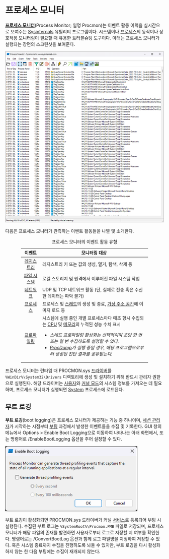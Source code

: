 # 프로세스 모니터
**[프로세스 모니터](https://aka.ms/procmon)**(Process Monitor; 일명 Procmon)는 이벤트 활동 이력을 실시간으로 보여주는 [Sysinternals](Sysinternals.md) 유틸리티 프로그램이다. 시스템이나 [프로세스](Process.md)의 동작이나 상호작용 모니터링이 필요할 때 유용한 트러블슈팅 도구이다. 아래는 프로세스 모니터가 실행되는 장면의 스크린샷을 보여준다.

![프로세스 모니터 유틸리티 프로그램](./images/sysinternals_procmon.png)

다음은 프로세스 모니터가 관측하는 이벤트 활동들을 나열 및 소개한다.

<table style="width: 80%; margin-left: auto; margin-right: auto;"><caption style="caption-side: top;">프로세스 모니터의 이벤트 활동 유형</caption><colgroup><col style="width: 15%;"/><col style="width: 85%;"/></colgroup><thead><tr><th style="text-align: center;">이벤트</th><th style="text-align: center;">모니터링 대상</th></tr></thead><tbody><tr><td style="text-align: center;"><a href="Registry.md">레지스트리</a></td><td>레지스트리 키 또는 값의 생성, 열거, 탐색, 삭제 등</td></tr><tr><td style="text-align: center;"><a href="FileSystem.md">파일 시스템</a></td><td>로컬 스토리지 및 원격에서 이루어진 파일 시스템 작업</td></tr><tr><td style="text-align: center;"><a href="Network.md">네트워크</a></td><td>UDP 및 TCP 네트워크 활동 (단, 실제로 전송 혹은 수신한 데이터는 파악 불가)</td></tr><tr><td style="text-align: center;"><a href="Process.md">프로세스</a></td><td>프로세스 및 <a href="Process.md#스레드">스레드</a>의 생성 및 종료, <a href="Process.md#가상-주소-공간">가상 주소 공간</a>에 이미지 로드 등</td></tr><tr><td style="text-align: center;"><a href="https://en.wikipedia.org/wiki/Profiling_(computer_programming)">프로파일링</a></td><td>시스템에 실행 중인 개별 프로세스마다 매초 항시 수집되는 <a href="Processor.md">CPU</a> 및 <a href="Memory.md">메모리</a>의 누적된 성능 수치 표시<ul><li><i>스레드 프로파일링 활성화는 선택적이며 초당 한 번 또는 열 번 수집하도록 설정할 수 있다.</i></li><li><i><a href="ProcDump.md">ProcDump</a>가 실행 중일 경우, 해당 프로그램으로부터 생성된 진단 결과를 공유받는다.</i></li></ul></td></tr></tbody></table>

프로세스 모니터는 런타임 때 PROCMON.sys [드라이버](Driver.md#드라이버)를 `%WinDir%\System32\Drivers` 디렉토리에 생성 및 설치하기 위해 반드시 관리자 권한으로 실행된다. 해당 드라이버는 [사용자](Processor.md#권한-수준)와 [커널 모드](Processor.md#권한-수준)의 시스템 정보를 가져오는 데 필요하며, 프로세스 모니터가 실행되면 [System](Process.md#시스템-프로세스) 프로세스에 로드된다.

## 부트 로깅
**부트 로깅**(boot logging)은 프로세스 모니터가 제공하는 기능 중 하나이며, [세션 관리자](Process.md#세션-관리자)가 시작하는 시점부터 [부팅](Boot.md) 과정에서 발생한 이벤트들을 수집 및 기록한다. GUI 창의 메뉴에서 Options > Enable Boot Logging으로 이동하여 나타나는 아래 화면에서, 또는 명령어로 /EnableBootLogging 옵션을 주어 설정할 수 있다.

![프로세스 모니터의 부트 로깅 활성화 창](./images/sysinternals_procmon_bootlog.png)

부트 로깅이 활성화되면 PROCMON.sys 드라이버가 커널 [서비스](Service.md#서비스-제어-관리자)로 등록되어 부팅 시 실행된다. 수집된 부트 로그는 `%SystemRoot%\Procmon.PMB` 파일로 저장되며, 프로세스 모니터가 해당 파일의 존재를 발견하면 사용자로부터 로그로 저장할 지 여부를 확인한다. 명령어로는 /ConvertBootLog 옵션과 함께 로그 파일명을 지정하여 저장할 수 있다. 혹은 시스템 종료까지 수집을 진행하도록 놔둘 수 있지만, 부트 로깅을 다시 활성화하지 않는 한 다음 부팅에는 수집이 재개되지 않는다.
